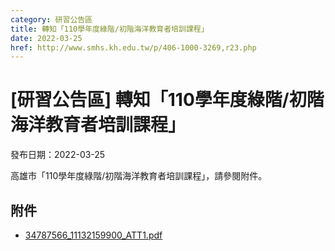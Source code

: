 ```yaml
---
category: 研習公告區
title: 轉知「110學年度綠階/初階海洋教育者培訓課程」
date: 2022-03-25
href: http://www.smhs.kh.edu.tw/p/406-1000-3269,r23.php
---
```


# [研習公告區] 轉知「110學年度綠階/初階海洋教育者培訓課程」

發布日期：2022-03-25

高雄市「110學年度綠階/初階海洋教育者培訓課程」，請參閱附件。

## 附件

- [34787566_11132159900_ATT1.pdf](https://www.smhs.kh.edu.tw/var/file/0/1000/attach/68/pta_3033_802864_73427.pdf)
